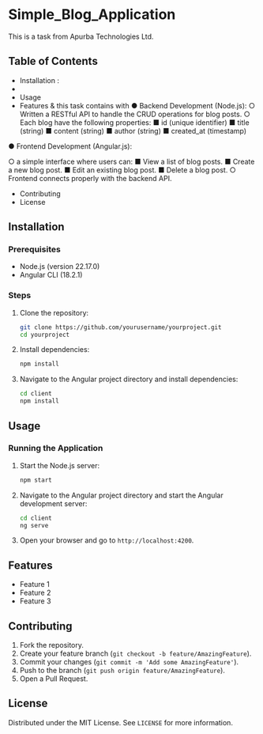 # Simple_Blog_Application

This is a task from Apurba Technologies Ltd.

## Table of Contents

- Installation :
- 
- Usage
- Features
& this task contains with
● Backend Development (Node.js):
○ Written a RESTful API to handle the CRUD operations for blog posts.
○ Each blog have the following properties:
■ id (unique identifier)
■ title (string)
■ content (string)
■ author (string)
■ created_at (timestamp)


● Frontend Development (Angular.js):

○ a simple interface where users can:
■ View a list of blog posts.
■ Create a new blog post.
■ Edit an existing blog post.
■ Delete a blog post.
○ Frontend connects properly with the backend API.
- Contributing
- License

## Installation

### Prerequisites

- Node.js (version 22.17.0)
- Angular CLI (18.2.1)

### Steps

1. Clone the repository:
    ```bash
    git clone https://github.com/yourusername/yourproject.git
    cd yourproject
    ```

2. Install dependencies:
    ```bash
    npm install
    ```

3. Navigate to the Angular project directory and install dependencies:
    ```bash
    cd client
    npm install
    ```

## Usage

### Running the Application

1. Start the Node.js server:
    ```bash
    npm start
    ```

2. Navigate to the Angular project directory and start the Angular development server:
    ```bash
    cd client
    ng serve
    ```

3. Open your browser and go to `http://localhost:4200`.

## Features

- Feature 1
- Feature 2
- Feature 3

## Contributing

1. Fork the repository.
2. Create your feature branch (`git checkout -b feature/AmazingFeature`).
3. Commit your changes (`git commit -m 'Add some AmazingFeature'`).
4. Push to the branch (`git push origin feature/AmazingFeature`).
5. Open a Pull Request.

## License

Distributed under the MIT License. See `LICENSE` for more information.
